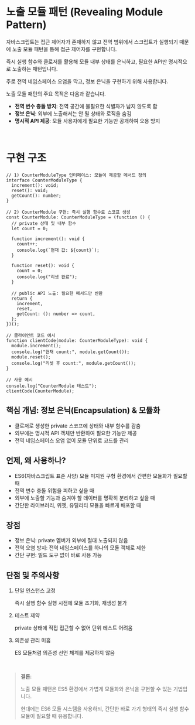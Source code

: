 # 노출 모듈 패턴 (Revealing Module Pattern)

자바스크립트는 접근 제어자가 존재하지 않고 전역 범위에서 스크립트가 실행되기 때문에 노출 모듈 패턴을 통해 접근 제어자를 구현합니다.

즉시 실행 함수와 클로저를 활용해 모듈 내부 상태를 은닉하고, 필요한 API만 명시적으로 노출하는 패턴입니다.

주로 전역 네임스페이스 오염을 막고, 정보 은닉을 구현하기 위해 사용합니다.

노출 모듈 패턴의 주요 목적은 다음과 같습니다.

- **전역 변수 충돌 방지**: 전역 공간에 불필요한 식별자가 남지 않도록 함
- **정보 은닉**: 외부에 노출해서는 안 될 상태와 로직을 숨김
- **명시적 API 제공**: 모듈 사용자에게 필요한 기능만 공개하여 오용 방지

<br/>

# 구현 구조

```tsx
// 1) CounterModuleType 인터페이스: 모듈이 제공할 메서드 정의
interface CounterModuleType {
  increment(): void;
  reset(): void;
  getCount(): number;
}

// 2) CounterModule 구현: 즉시 실행 함수로 스코프 생성
const CounterModule: CounterModuleType = (function () {
  // private 상태 및 내부 함수
  let count = 0;

  function increment(): void {
    count++;
    console.log(`현재 값: ${count}`);
  }

  function reset(): void {
    count = 0;
    console.log("리셋 완료");
  }

  // public API 노출: 필요한 메서드만 반환
  return {
    increment,
    reset,
    getCount: (): number => count,
  };
})();

// 클라이언트 코드 예시
function clientCode(module: CounterModuleType): void {
  module.increment();
  console.log("현재 count:", module.getCount());
  module.reset();
  console.log("리셋 후 count:", module.getCount());
}

// 사용 예시
console.log("CounterModule 테스트");
clientCode(CounterModule);
```

## 핵심 개념: 정보 은닉(Encapsulation) & 모듈화

- 클로저로 생성한 private 스코프에 상태와 내부 함수를 감춤
- 외부에는 명시적 API 객체만 반환하여 필요한 기능만 제공
- 전역 네임스페이스 오염 없이 모듈 단위로 코드를 관리

## 언제, 왜 사용하나?

- ES6(자바스크립트 표준 사양) 모듈 미지원 구형 환경에서 간편한 모듈화가 필요할 때
- 전역 변수 충돌 위험을 피하고 싶을 때
- 외부에 노출할 기능과 숨겨야 할 데이터를 명확히 분리하고 싶을 때
- 간단한 라이브러리, 위젯, 유틸리티 모듈을 빠르게 배포할 때

## 장점

- 정보 은닉: private 멤버가 외부에 절대 노출되지 않음
- 전역 오염 방지: 전역 네임스페이스를 하나의 모듈 객체로 제한
- 간단 구현: 빌드 도구 없이 바로 사용 가능

## 단점 및 주의사항

1. 단일 인스턴스 고정

   즉시 실행 함수 실행 시점에 모듈 초기화, 재생성 불가

2. 테스트 제약

   private 상태에 직접 접근할 수 없어 단위 테스트 어려움

3. 의존성 관리 미흡

   ES 모듈처럼 의존성 선언 체계를 제공하지 않음

<br/>

> **결론**:
>
> 노출 모듈 패턴은 ES5 환경에서 가볍게 모듈화와 은닉을 구현할 수 있는 기법입니다.
>
> 현대에는 ES6 모듈 시스템을 사용하되, 간단한 바로 가기 형태의 즉시 실행 함수 모듈이 필요할 때 유용합니다.
